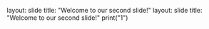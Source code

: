 layout: slide
title: "Welcome to our second slide!"
layout: slide
title: "Welcome to our second slide!"
print("1")
